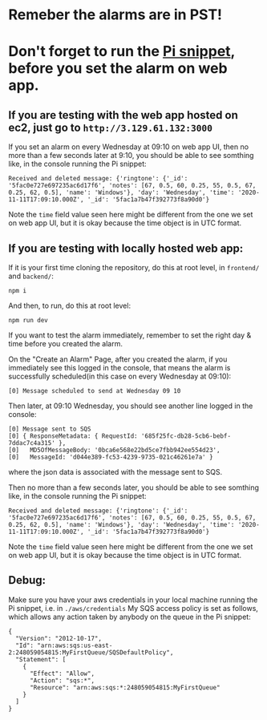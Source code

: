 # Remeber the alarms are in PST!

# Don't forget to run the [Pi snippet](https://github.com/18500-F20-B1/RPi/tree/yh-sqs), before you set the alarm on web app.

## If you are testing with the web app hosted on ec2, just go to `http://3.129.61.132:3000`
If you set an alarm on every Wednesday at 09:10 on web app UI, then no more than a few seconds later at 9:10, you should be able to see somthing like, in the console running the Pi snippet:
```
Received and deleted message: {'ringtone': {'_id': '5fac0e727e697235ac6d17f6', 'notes': [67, 0.5, 60, 0.25, 55, 0.5, 67, 0.25, 62, 0.5], 'name': 'Windows'}, 'day': 'Wednesday', 'time': '2020-11-11T17:09:10.000Z', '_id': '5fac1a7b47f392773f8a90d0'}
```
Note the `time` field value seen here might be different from the one we set on web app UI, but it is okay because the time object is in UTC format.

## If you are testing with locally hosted web app:

If it is your first time cloning the repository, do this at root level, in `frontend/` and `backend/`:
```
npm i
```
And then, to run, do this at root level:
```
npm run dev 
```

If you want to test the alarm immediately, remember to set the right day & time before you created the alarm.

On the "Create an Alarm" Page, after you created the alarm, if you immediately see this logged in the console, that means the alarm is successfully scheduled(in this case on every Wednesday at 09:10):
```
[0] Message scheduled to send at Wednesday 09 10
```
Then later, at 09:10 Wednesday, you should see another line logged in the console:
```
[0] Message sent to SQS
[0] { ResponseMetadata: { RequestId: '685f25fc-db28-5cb6-bebf-7ddac7c4a315' },
[0]   MD5OfMessageBody: '0bca6e568e22bd5ce7fbb942ee554d23',
[0]   MessageId: 'd044e389-fc53-4239-9735-021c46261e7a' }
```
where the json data is associated with the message sent to SQS.

Then no more than a few seconds later, you should be able to see somthing like, in the console running the Pi snippet:
```
Received and deleted message: {'ringtone': {'_id': '5fac0e727e697235ac6d17f6', 'notes': [67, 0.5, 60, 0.25, 55, 0.5, 67, 0.25, 62, 0.5], 'name': 'Windows'}, 'day': 'Wednesday', 'time': '2020-11-11T17:09:10.000Z', '_id': '5fac1a7b47f392773f8a90d0'}
```
Note the `time` field value seen here might be different from the one we set on web app UI, but it is okay because the time object is in UTC format.


## Debug:
Make sure you have your aws credentials in your local machine running the Pi snippet, i.e. in `./aws/credentials`
My SQS access policy is set as follows, which allows any action taken by anybody on the queue in the Pi snippet:
```
{
  "Version": "2012-10-17",
  "Id": "arn:aws:sqs:us-east-2:248059054815:MyFirstQueue/SQSDefaultPolicy",
  "Statement": [
    {
      "Effect": "Allow",
      "Action": "sqs:*",
      "Resource": "arn:aws:sqs:*:248059054815:MyFirstQueue"
    }
  ]
}
```
